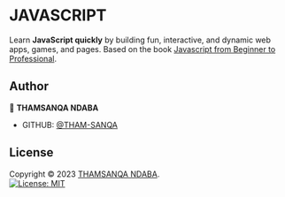 # JAVASCRIPT 
Learn **JavaScript quickly** by building fun, interactive,
and dynamic web apps, games, and pages.
Based on the book [Javascript from Beginner to Professional](https://www.takealot.com/javascript-from-beginner-to-professional/PLID73699124?gad_source=1&gclid=CjwKCAiAhJWsBhAaEiwAmrNyq9KDySRULYDpmaf7XgJ_Gk1EHklV152g3xK2Ld5dv5Lfxi8x-731jBoCnKIQAvD_BwE&gclsrc=aw.ds).

## Author

👤 **THAMSANQA NDABA**
- GITHUB: [@THAM-SANQA](https://github.com/THAM-SANQA)

## License

Copyright © 2023 [THAMSANQA NDABA](https://github.com/THAM-SANQA).<br />
[![License: MIT](https://img.shields.io/badge/License-MIT-yellow.svg)](https://opensource.org/licenses/MIT)
